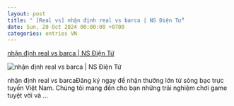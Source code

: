 ```yaml
---
layout: post
title: " [Real vs] nhận định real vs barca | NS Điện Tử"
date: Sun, 20 Oct 2024 00:00:00 +0700
categories: entries VN
---
```

[nhận định real vs barca | NS Điện Tử](https://tietkiemnangluong.com.vn/x%E1%BB%95-s%E1%BB%91-con-%E1%BA%BFch.asp)

![nhận định real vs barca | NS Điện Tử](https://tietkiemnangluong.com.vn/x%E1%BB%95-s%E1%BB%91-con-%E1%BA%BFch.asp?w=800&mode=crop)

nhận định real vs barcaĐăng ký ngay để nhận thưởng lớn từ sòng bạc trực tuyến Việt Nam. Chúng tôi mang đến cho bạn những trải nghiệm chơi game tuyệt vời và ...

